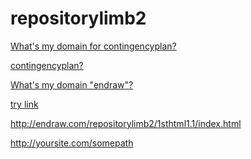 # repositorylimb2


<a href="http://www.YourDomain.com/.AndroidStudio3.4/config/1sthtml1.1/index.html">What's my domain for contingencyplan?</a>

<a href="http://github.com/1sthtml1.1/index.html">contingencyplan?</a>

<a href="http://www.endraw.io/.AndroidStudio3.4/config/1sthtml1.1/index.html">What's my domain "endraw"?</a>

<a href="../../index.html">try link</a>

http://endraw.com/repositorylimb2/1sthtml1.1/index.html


http://yoursite.com/somepath
